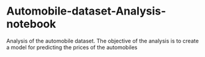 # Automobile-dataset-Analysis-notebook

Analysis of the automobile dataset.
The objective of the analysis is to create a model for predicting the prices of the automobiles
